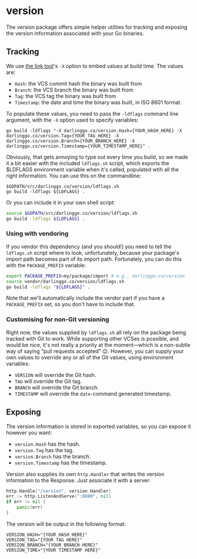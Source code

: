 # version

The version package offers simple helper utilties for tracking and exposing the version information associated with your Go binaries.

## Tracking

We use [the link tool](https://golang.org/cmd/link/)'s `-X` option to embed values at build time. The values are:

* `Hash`: the VCS commit hash the binary was built from
* `Branch`: the VCS branch the binary was built from
* `Tag`: the VCS tag the binary was built from
* `Timestamp`: the date and time the binary was built, in ISO 8601 format.

To populate these values, you need to pass the `-ldflags` command line argument, with the `-X` option used to specify variables:

```
go build -ldflags "-X darlinggo.co/version.Hash={YOUR_HASH_HERE} -X darlinggo.co/version.Tag={YOUR_TAG_HERE} -X darlinggo.co/version.Branch={YOUR_BRANCH_HERE} -X darlinggo.co/version.Timestamp={YOUR_TIMESTAMP_HERE}" .
```

Obviously, that gets annoying to type out every time you build, so we made it a bit easier with the included `ldflags.sh` script, which exports the $LDFLAGS environment variable when it's called, populated wtih all the right information. You can use this on the commandline:

```
$GOPATH/src/darlinggo.co/version/ldflags.sh
go build -ldflags ${LDFLAGS} .
```

Or you can include it in your own shell script:

```sh
source $GOPATH/src/darlinggo.co/version/ldflags.sh
go build -ldflags ${LDFLAGS} .
```

### Using with vendoring

If you vendor this dependency (and you should!) you need to tell the `ldflags.sh` script where to look, unfortunately, because your package's import path becomes part of its import path. Fortunately, you can do this with the `PACKAGE_PREFIX` variable:

```sh
export PACKAGE_PREFIX=my/package/import # e.g., darlinggo.co/version
source vendor/darlinggo.co/version/ldflags.sh
go build -ldflags "${LDFLAGS}" .
```

Note that we'll automatically include the vendor part if you have a `PACKAGE_PREFIX` set, so you don't have to include that.

### Customising for non-Git versioning

Right now, the values supplied by `ldflags.sh` all rely on the package being tracked with Git to work. While supporting other VCSes is possible, and would be nice, it's not really a priority at the moment—which is a non-subtle way of saying “pull requests accepted” 😉. However, you can supply your own values to override any or all of the Git values, using environment variables:

* `VERSION` will override the Git hash.
* `TAG` will override the Git tag.
* `BRANCH` will override the Git branch.
* `TIMESTAMP` will override the `date`-command generated timestamp.

## Exposing

The version information is stored in exported variables, so you can expose it however you want:

* `version.Hash` has the hash.
* `version.Tag` has the tag.
* `version.Branch` has the branch.
* `version.Timestamp` has the timestamp.

Version also supplies its own `http.Handler` that writes the version information to the Response. Just associate it with a server:

```go
http.Handle("/version", version.Handler)
err := http.ListenAndServe(":8080", nil)
if err != nil {
	panic(err)
}
```

The version will be output in the following format:

```
VERSION_HASH="{YOUR HASH HERE}"
VERSION_TAG="{YOUR TAG HERE}"
VERSION_BRANCH="{YOUR BRANCH HERE}"
VERSION_TIME="{YOUR TIMESTAMP HERE}"
```
